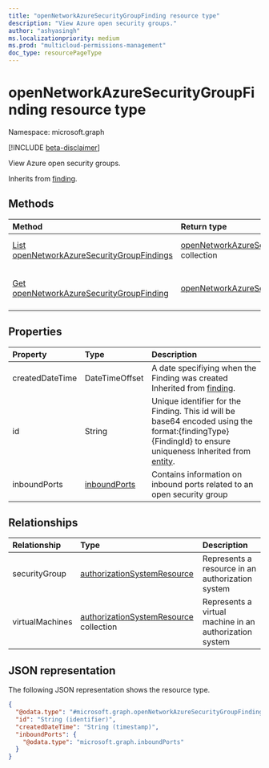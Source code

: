 ```yaml
---
title: "openNetworkAzureSecurityGroupFinding resource type"
description: "View Azure open security groups."
author: "ashyasingh"
ms.localizationpriority: medium
ms.prod: "multicloud-permissions-management"
doc_type: resourcePageType
---
```


# openNetworkAzureSecurityGroupFinding resource type

Namespace: microsoft.graph

[!INCLUDE [beta-disclaimer](../../includes/beta-disclaimer.md)]

View Azure open security groups.

Inherits from [finding](../resources/finding.md).

## Methods
|Method|Return type|Description|
|:---|:---|:---|
|[List openNetworkAzureSecurityGroupFindings](../api/opennetworkazuresecuritygroupfinding-list.md)|[openNetworkAzureSecurityGroupFinding](../resources/opennetworkazuresecuritygroupfinding.md) collection|Get a list of the [openNetworkAzureSecurityGroupFinding](../resources/opennetworkazuresecuritygroupfinding.md) objects and their properties.|
|[Get openNetworkAzureSecurityGroupFinding](../api/opennetworkazuresecuritygroupfinding-get.md)|[openNetworkAzureSecurityGroupFinding](../resources/opennetworkazuresecuritygroupfinding.md)|Read the properties and relationships of an [openNetworkAzureSecurityGroupFinding](../resources/opennetworkazuresecuritygroupfinding.md) object.|

## Properties
|Property|Type|Description|
|:---|:---|:---|
|createdDateTime|DateTimeOffset|A date specifiying when the Finding was created Inherited from [finding](../resources/finding.md).|
|id|String|Unique identifier for the Finding. This id will be base64 encoded using the format:{findingType}{FindingId} to ensure uniqueness Inherited from [entity](../resources/entity.md).|
|inboundPorts|[inboundPorts](../resources/inboundports.md)|Contains information on inbound ports related to an open security group|

## Relationships
|Relationship|Type|Description|
|:---|:---|:---|
|securityGroup|[authorizationSystemResource](../resources/authorizationsystemresource.md)|Represents a resource in an authorization system|
|virtualMachines|[authorizationSystemResource](../resources/authorizationsystemresource.md) collection|Represents a virtual machine in an authorization system|

## JSON representation
The following JSON representation shows the resource type.
<!-- {
  "blockType": "resource",
  "keyProperty": "id",
  "@odata.type": "microsoft.graph.openNetworkAzureSecurityGroupFinding",
  "baseType": "microsoft.graph.finding",
  "openType": false
}
-->
``` json
{
  "@odata.type": "#microsoft.graph.openNetworkAzureSecurityGroupFinding",
  "id": "String (identifier)",
  "createdDateTime": "String (timestamp)",
  "inboundPorts": {
    "@odata.type": "microsoft.graph.inboundPorts"
  }
}
```

